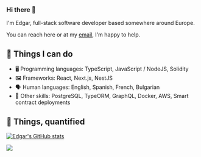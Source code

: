 ### Hi there 👋

I'm Edgar, full-stack software developer based somewhere around Europe.

You can reach here or at my [email](mailto:edgar@barrantes.dev), I'm happy to help.

## 🔧 Things I can do

- 🖥️ Programming languages: TypeScript, JavaScript / NodeJS, Solidity
- 🖼️ Frameworks: React, Next.js, NestJS
- 🗣️ Human languages: English, Spanish, French, Bulgarian
- 🤹 Other skills: PostgreSQL, TypeORM, GraphQL, Docker, AWS, Smart contract deployments

## 🧮 Things, quantified

[![Edgar's GitHub stats](https://github-readme-stats.vercel.app/api?username=edgarbarrantes&show_icons=true&count_private=true)](https://github.com/edgarbarrantes)

![](https://komarev.com/ghpvc/?username=edgarbarrantes&color=orange)

<!--
**EdgarBarrantes/EdgarBarrantes** is a ✨ _special_ ✨ repository because its `README.md` (this file) appears on your GitHub profile.

Here are some ideas to get you started:

- 🔭 I’m currently working on ...
- 🌱 I’m currently learning ...
- 👯 I’m looking to collaborate on ...
- 🤔 I’m looking for help with ...
- 💬 Ask me about ...
- 📫 How to reach me: ...
- 😄 Pronouns: ...
- ⚡ Fun fact: ...
-->
